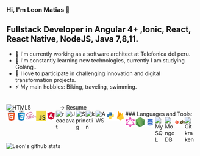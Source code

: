 ### Hi, I'm Leon Matias 👋

## Fullstack Developer in Angular 4+ ,Ionic, React, React Native, NodeJS, Java 7,8,11.
- 🔭 I'm currently working as a software architect at Telefonica del peru.
- 🌱 I'm constantly learning new technologies, currently I am studying Golang.. 
- 👯 I love to participate in challenging innovation and digital transformation projects.
- ⚡ My main hobbies: Biking, traveling, swimming.

<br />
<a href="https://drive.google.com/file/d/1bOkBOL-p17iiDnEgCDDDfwPItiYvtgtn/view">
  <img align="left" alt="HTML5" width="140px" src="http://clac-comerciojusto.org/wp-content/uploads/2019/04/download-pdf-button-1.png" /> 
</a> -> Resume


<br />
### Languages and Tools:

<img align="left" alt="HTML5" width="26px" src="https://raw.githubusercontent.com/github/explore/80688e429a7d4ef2fca1e82350fe8e3517d3494d/topics/html/html.png" />
<img align="left" alt="CSS3" width="26px" src="https://raw.githubusercontent.com/github/explore/80688e429a7d4ef2fca1e82350fe8e3517d3494d/topics/css/css.png" />
<img align="left" alt="Sass" width="26px" src="https://raw.githubusercontent.com/github/explore/80688e429a7d4ef2fca1e82350fe8e3517d3494d/topics/sass/sass.png" />
<img align="left" alt="JavaScript" width="26px" src="https://raw.githubusercontent.com/github/explore/80688e429a7d4ef2fca1e82350fe8e3517d3494d/topics/javascript/javascript.png" />
<img align="left" alt="Angular" width="26px" src="https://raw.githubusercontent.com/github/explore/80688e429a7d4ef2fca1e82350fe8e3517d3494d/topics/angular/angular.png" />
<img align="left" alt="react" width="26px" src="https://cdn.auth0.com/blog/react-js/react.png" />
<img align="left" alt="Java" width="26px" src="https://cdn.iconscout.com/icon/free/png-256/java-60-1174953.png" />
<img align="left" alt="Spring" width="26px" src="https://spring-petclinic.github.io/images/logo-spring.png" />
<img align="left" alt="kotlin" width="26px" src="https://cdn.worldvectorlogo.com/logos/kotlin-1.svg" />
<img align="left" alt="AWS" width="26px" src="https://www.kloia.com/hubfs/aws-training.png" />

<img align="left" alt="Python" width="26px" src="https://raw.githubusercontent.com/github/explore/80688e429a7d4ef2fca1e82350fe8e3517d3494d/topics/python/python.png" />
<img align="left" alt="Firebase" width="26px" src="https://raw.githubusercontent.com/github/explore/80688e429a7d4ef2fca1e82350fe8e3517d3494d/topics/firebase/firebase.png" />
<img align="left" alt="GraphQL" width="26px" src="https://raw.githubusercontent.com/github/explore/80688e429a7d4ef2fca1e82350fe8e3517d3494d/topics/graphql/graphql.png" />
<img align="left" alt="Node.js" width="26px" src="https://raw.githubusercontent.com/github/explore/80688e429a7d4ef2fca1e82350fe8e3517d3494d/topics/nodejs/nodejs.png" />
<img align="left" alt="SQL" width="26px" src="https://raw.githubusercontent.com/github/explore/80688e429a7d4ef2fca1e82350fe8e3517d3494d/topics/sql/sql.png" />
<img align="left" alt="MySQL" width="26px" src="https://webuilddatabases.com/wp-content/uploads/2015/03/mysql-icon.png" />
<img align="left" alt="MongoDB" width="26px" src="https://www.pngitem.com/pimgs/m/385-3850320_png-transparent-mongodb-icon-mongodb-logo-png-download.png" />
<img align="left" alt="Git" width="26px" src="https://raw.githubusercontent.com/github/explore/80688e429a7d4ef2fca1e82350fe8e3517d3494d/topics/git/git.png" />
<img align="left" alt="Gitkraken" width="26px" src="https://user-images.githubusercontent.com/2437911/62945705-2e111300-bdd7-11e9-8f82-cffa978d1071.png" />


<br />
<br />

![Leon's github stats](https://github-readme-stats.vercel.app/api?username=leonmatias2015&show_icons=true&theme=dracula&hide=stars,issues)
